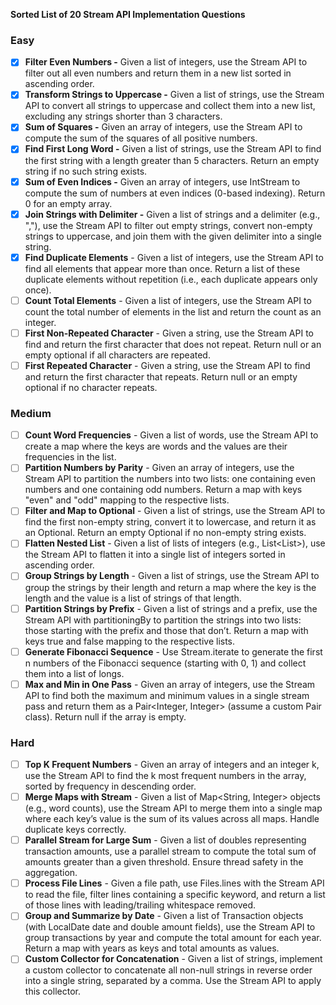**Sorted List of 20 Stream API Implementation Questions**

### Easy

- [x]  **Filter Even Numbers -** Given a list of integers, use the Stream API to filter out all even numbers and return them in a new list sorted in ascending order.
- [x]  **Transform Strings to Uppercase -** Given a list of strings, use the Stream API to convert all strings to uppercase and collect them into a new list, excluding any strings shorter than 3 characters.
- [x]  **Sum of Squares -** Given an array of integers, use the Stream API to compute the sum of the squares of all positive numbers.
- [x]  **Find First Long Word -** Given a list of strings, use the Stream API to find the first string with a length greater than 5 characters. Return an empty string if no such string exists.
- [x]  **Sum of Even Indices -** Given an array of integers, use IntStream to compute the sum of numbers at even indices (0-based indexing). Return 0 for an empty array.
- [x]  **Join Strings with Delimiter -** Given a list of strings and a delimiter (e.g., ","), use the Stream API to filter out empty strings, convert non-empty strings to uppercase, and join them with the given delimiter into a single string.
- [X]  **Find Duplicate Elements** - Given a list of integers, use the Stream API to find all elements that appear more than once. Return a list of these duplicate elements without repetition (i.e., each duplicate appears only once).
- [ ]  **Count Total Elements** - Given a list of integers, use the Stream API to count the total number of elements in the list and return the count as an integer.
- [ ]  **First Non-Repeated Character** - Given a string, use the Stream API to find and return the first character that does not repeat. Return null or an empty optional if all characters are repeated.
- [ ]  **First Repeated Character** - Given a string, use the Stream API to find and return the first character that repeats. Return null or an empty optional if no character repeats.

### Medium

- [ ]  **Count Word Frequencies** - Given a list of words, use the Stream API to create a map where the keys are words and the values are their frequencies in the list.
- [ ]  **Partition Numbers by Parity** - Given an array of integers, use the Stream API to partition the numbers into two lists: one containing even numbers and one containing odd numbers. Return a map with keys "even" and "odd" mapping to the respective lists.
- [ ]  **Filter and Map to Optional** - Given a list of strings, use the Stream API to find the first non-empty string, convert it to lowercase, and return it as an Optional<String>. Return an empty Optional if no non-empty string exists.
- [ ]  **Flatten Nested List** - Given a list of lists of integers (e.g., List<List<Integer>>), use the Stream API to flatten it into a single list of integers sorted in ascending order.
- [ ]  **Group Strings by Length** - Given a list of strings, use the Stream API to group the strings by their length and return a map where the key is the length and the value is a list of strings of that length.
- [ ]  **Partition Strings by Prefix** - Given a list of strings and a prefix, use the Stream API with partitioningBy to partition the strings into two lists: those starting with the prefix and those that don’t. Return a map with keys true and false mapping to the respective lists.
- [ ]  **Generate Fibonacci Sequence** - Use Stream.iterate to generate the first n numbers of the Fibonacci sequence (starting with 0, 1) and collect them into a list of longs.
- [ ]  **Max and Min in One Pass** - Given an array of integers, use the Stream API to find both the maximum and minimum values in a single stream pass and return them as a Pair<Integer, Integer> (assume a custom Pair class). Return null if the array is empty.

### Hard

- [ ]  **Top K Frequent Numbers** - Given an array of integers and an integer k, use the Stream API to find the k most frequent numbers in the array, sorted by frequency in descending order.
- [ ]  **Merge Maps with Stream** - Given a list of Map<String, Integer> objects (e.g., word counts), use the Stream API to merge them into a single map where each key’s value is the sum of its values across all maps. Handle duplicate keys correctly.
- [ ]  **Parallel Stream for Large Sum** - Given a list of doubles representing transaction amounts, use a parallel stream to compute the total sum of amounts greater than a given threshold. Ensure thread safety in the aggregation.
- [ ]  **Process File Lines** - Given a file path, use Files.lines with the Stream API to read the file, filter lines containing a specific keyword, and return a list of those lines with leading/trailing whitespace removed.
- [ ]  **Group and Summarize by Date** - Given a list of Transaction objects (with LocalDate date and double amount fields), use the Stream API to group transactions by year and compute the total amount for each year. Return a map with years as keys and total amounts as values.
- [ ]  **Custom Collector for Concatenation** - Given a list of strings, implement a custom collector to concatenate all non-null strings in reverse order into a single string, separated by a comma. Use the Stream API to apply this collector.